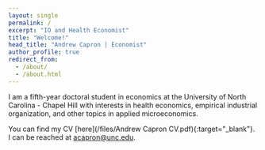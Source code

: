 ```yaml
---
layout: single
permalink: /
excerpt: "IO and Health Economist"
title: "Welcome!"
head_title: "Andrew Capron | Economist"
author_profile: true
redirect_from: 
  - /about/
  - /about.html
---
```


I am a fifth-year doctoral student in economics at the University of North Carolina - Chapel Hill with interests in health economics, empirical industrial organization, and other topics in applied microeconomics.

You can find my CV [here](/files/Andrew Capron CV.pdf){:target="_blank"}. I can be reached at [acapron@unc.edu](mailto:acapron@unc.edu).



